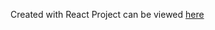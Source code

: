 Created with React
Project can be viewed [here](https://htmlpreview.github.io/?https://github.com/tsmilam/robotfriends/blob/main/public/index.html)